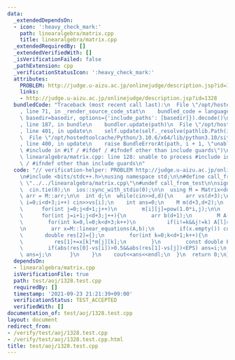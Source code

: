```yaml
---
data:
  _extendedDependsOn:
  - icon: ':heavy_check_mark:'
    path: linearalgebra/matrix.cpp
    title: linearalgebra/matrix.cpp
  _extendedRequiredBy: []
  _extendedVerifiedWith: []
  _isVerificationFailed: false
  _pathExtension: cpp
  _verificationStatusIcon: ':heavy_check_mark:'
  attributes:
    PROBLEM: http://judge.u-aizu.ac.jp/onlinejudge/description.jsp?id=1328
    links:
    - http://judge.u-aizu.ac.jp/onlinejudge/description.jsp?id=1328
  bundledCode: "Traceback (most recent call last):\n  File \"/opt/hostedtoolcache/Python/3.10.6/x64/lib/python3.10/site-packages/onlinejudge_verify/documentation/build.py\"\
    , line 71, in _render_source_code_stat\n    bundled_code = language.bundle(stat.path,\
    \ basedir=basedir, options={'include_paths': [basedir]}).decode()\n  File \"/opt/hostedtoolcache/Python/3.10.6/x64/lib/python3.10/site-packages/onlinejudge_verify/languages/cplusplus.py\"\
    , line 187, in bundle\n    bundler.update(path)\n  File \"/opt/hostedtoolcache/Python/3.10.6/x64/lib/python3.10/site-packages/onlinejudge_verify/languages/cplusplus_bundle.py\"\
    , line 401, in update\n    self.update(self._resolve(pathlib.Path(included), included_from=path))\n\
    \  File \"/opt/hostedtoolcache/Python/3.10.6/x64/lib/python3.10/site-packages/onlinejudge_verify/languages/cplusplus_bundle.py\"\
    , line 400, in update\n    raise BundleErrorAt(path, i + 1, \"unable to process\
    \ #include in #if / #ifdef / #ifndef other than include guards\")\nonlinejudge_verify.languages.cplusplus_bundle.BundleErrorAt:\
    \ linearalgebra/matrix.cpp: line 128: unable to process #include in #if / #ifdef\
    \ / #ifndef other than include guards\n"
  code: "// verification-helper: PROBLEM http://judge.u-aizu.ac.jp/onlinejudge/description.jsp?id=1328\n\
    \n#include <bits/stdc++.h>\nusing namespace std;\n\n#define call_from_test\n#include\
    \ \"../../linearalgebra/matrix.cpp\"\n#undef call_from_test\n\nsigned main(){\n\
    \  cin.tie(0);\n  ios::sync_with_stdio(0);\n\n  using M = Matrix<double>;\n  using\
    \ arr = M::arr;\n\n  int d;\n  while(cin>>d,d){\n    arr vs(d+3);\n    for(int\
    \ i=0;i<d+3;i++) cin>>vs[i];\n    int ans=0;\n    M m(d+3,d+2);\n    for(int i=0;i<d+3;i++)\n\
    \      for(int j=0;j<d+1;j++)\n        m[i][j]=pow(1.0*i,j);\n\n    for(int i=0;i<d+3;i++){\n\
    \      for(int j=i+1;j<d+3;j++){\n        arr b(d+1);\n        M A(d+1,d+1);\n\
    \        for(int k=0,l=0;k<d+3;k++)\n          if(i!=k&&j!=k) A[l]=m[k],b[l]=vs[k],l++;\n\
    \n        arr x=M::linear_equations(A,b);\n        if(x.empty()) continue;\n \
    \       double res[2]={};\n        for(int k=0;k<d+1;k++){\n          res[0]+=x[k]*m[i][k];\n\
    \          res[1]+=x[k]*m[j][k];\n        }\n        const double EPS = 1e-5;\n\
    \        if(abs(res[0]-vs[i])>0.5&&abs(res[1]-vs[j])<EPS) ans=i;\n        if(abs(res[0]-vs[i])<EPS&&abs(res[1]-vs[j])>0.5)\
    \ ans=j;\n      }\n    }\n    cout<<ans<<endl;\n  }\n  return 0;\n}\n"
  dependsOn:
  - linearalgebra/matrix.cpp
  isVerificationFile: true
  path: test/aoj/1328.test.cpp
  requiredBy: []
  timestamp: '2021-09-23 21:21:39+09:00'
  verificationStatus: TEST_ACCEPTED
  verifiedWith: []
documentation_of: test/aoj/1328.test.cpp
layout: document
redirect_from:
- /verify/test/aoj/1328.test.cpp
- /verify/test/aoj/1328.test.cpp.html
title: test/aoj/1328.test.cpp
---
```

